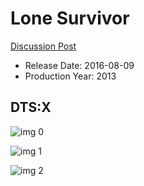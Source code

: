 # Lone Survivor

[Discussion Post](https://www.avsforum.com/threads/bass-eq-for-filtered-movies.2995212/post-57557318)

* Release Date: 2016-08-09
* Production Year: 2013

## DTS:X

![img 0](https://i.imgur.com/tK9lWu2.jpg)

![img 1](https://i.imgur.com/8Mj1XEB.jpg)

![img 2](https://i.imgur.com/V0RmZNk.png)

